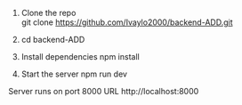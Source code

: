 1. Clone the repo  
   git clone https://github.com/Ivaylo2000/backend-ADD.git
2. cd backend-ADD

3. Install dependencies
   npm install

4. Start the server
   npm run dev

Server runs on port 8000
URL http://localhost:8000
